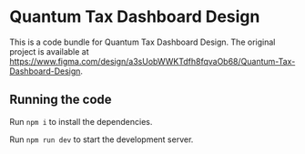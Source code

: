 
  # Quantum Tax Dashboard Design

  This is a code bundle for Quantum Tax Dashboard Design. The original project is available at https://www.figma.com/design/a3sUobWWKTdfh8fqvaOb68/Quantum-Tax-Dashboard-Design.

  ## Running the code

  Run `npm i` to install the dependencies.

  Run `npm run dev` to start the development server.
  